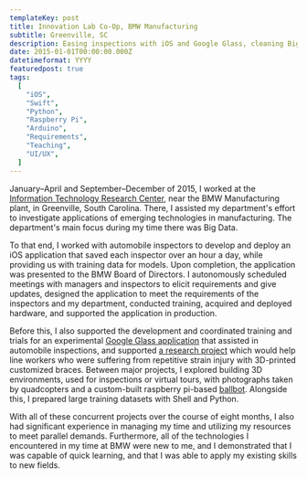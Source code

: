 ```yaml
---
templateKey: post
title: Innovation Lab Co-Op, BMW Manufacturing
subtitle: Greenville, SC
description: Easing inspections with iOS and Google Glass, cleaning Big Data, and reducing injuries with 3D-Printing
date: 2015-01-01T00:00:00.000Z
datetimeformat: YYYY
featuredpost: true
tags:
  [
    "iOS",
    "Swift",
    "Python",
    "Raspberry Pi",
    "Arduino",
    "Requirements",
    "Teaching",
    "UI/UX",
  ]
---
```


January&ndash;April and September&ndash;December of 2015, I worked at the [Information Technology Research Center](https://www.bmwusfactory.com/manufacturing/building-a-better-bmw/information-technology-research-center/), near the BMW Manufacturing plant, in Greenville, South Carolina. There, I assisted my department's effort to investigate applications of emerging technologies in manufacturing. The department's main focus during my time there was Big Data.

To that end, I worked with automobile inspectors to develop and deploy an iOS application that saved each inspector over an hour a day, while providing us with training data for models. Upon completion, the application was presented to the BMW Board of Directors. I autonomously scheduled meetings with managers and inspectors to elicit requirements and give updates, designed the application to meet the requirements of the inspectors and my department, conducted training, acquired and deployed hardware, and supported the application in production.

Before this, I also supported the development and coordinated training and trials for an experimental [Google Glass application](http://www.bmwblog.com/2014/11/19/bmw-visual-inspection-memory-function-via-google-glass/) that assisted in automobile inspections, and supported [a research project](https://www.theguardian.com/technology/2014/jul/04/bmw-3d-prints-new-thumbs-for-factory-workers) which would help line workers who were suffering from repetitive strain injury with 3D-printed customized braces. Between major projects, I explored building 3D environments, used for inspections or virtual tours, with photographs taken by quadcopters and a custom-built raspberry pi-based [ballbot](https://en.wikipedia.org/wiki/Ballbot). Alongside this, I prepared large training datasets with Shell and Python.

With all of these concurrent projects over the course of eight months, I also had significant experience in managing my time and utilizing my resources to meet parallel demands. Furthermore, all of the technologies I encountered in my time at BMW were new to me, and I demonstrated that I was capable of quick learning, and that I was able to apply my existing skills to new fields.
